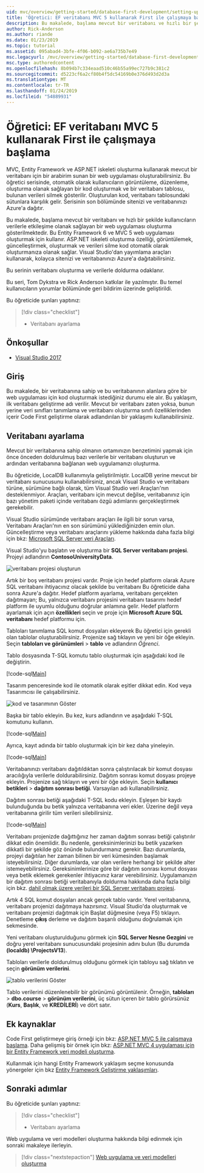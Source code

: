 ```yaml
---
uid: mvc/overview/getting-started/database-first-development/setting-up-database
title: 'Öğretici: EF veritabanı MVC 5 kullanarak First ile çalışmaya başlama'
description: Bu makalede, başlama mevcut bir veritabanı ve hızlı bir şekilde kullanıcıların verilerle etkileşime olanak sağlayan bir web uygulaması oluşturma gösterilmektedir.
author: Rick-Anderson
ms.author: riande
ms.date: 01/23/2019
ms.topic: tutorial
ms.assetid: 095abad4-3bfe-4f06-b092-ae6a735b7e49
msc.legacyurl: /mvc/overview/getting-started/database-first-development/setting-up-database
msc.type: authoredcontent
ms.openlocfilehash: 8b094b7c334eaad510c46b55a99ec727b9c381c2
ms.sourcegitcommit: d5223cf6a2cf80b4f5dc54169b0e376d493d2d3a
ms.translationtype: MT
ms.contentlocale: tr-TR
ms.lasthandoff: 01/24/2019
ms.locfileid: "54889931"
---
```

# <a name="tutorial-get-started-with-ef-database-first-using-mvc-5"></a>Öğretici: EF veritabanı MVC 5 kullanarak First ile çalışmaya başlama

MVC, Entity Framework ve ASP.NET iskeleti oluşturma kullanarak mevcut bir veritabanı için bir arabirim sunan bir web uygulaması oluşturabilirsiniz. Bu öğretici serisinde, otomatik olarak kullanıcıların görüntüleme, düzenleme, oluşturma olanak sağlayan bir kod oluşturmak ve bir veritabanı tablosu, bulunan verileri silmek gösterilir. Oluşturulan kod, veritabanı tablosundaki sütunlara karşılık gelir. Serisinin son bölümünde sitenizi ve veritabanınızı Azure'a dağıtır.

Bu makalede, başlama mevcut bir veritabanı ve hızlı bir şekilde kullanıcıların verilerle etkileşime olanak sağlayan bir web uygulaması oluşturma gösterilmektedir. Bu Entity Framework 6 ve MVC 5 web uygulaması oluşturmak için kullanır. ASP.NET iskeleti oluşturma özelliği, görüntülemek, güncelleştirmek, oluşturmak ve verileri silme kod otomatik olarak oluşturmanıza olanak sağlar. Visual Studio'dan yayımlama araçları kullanarak, kolayca sitenizi ve veritabanınızı Azure'a dağıtabilirsiniz.

Bu serinin veritabanı oluşturma ve verilerle doldurma odaklanır.

Bu seri, Tom Dykstra ve Rick Anderson katkılar ile yazılmıştır. Bu temel kullanıcıların yorumlar bölümünde geri bildirim üzerinde geliştirildi.

Bu öğreticide şunları yaptınız:

> [!div class="checklist"]
> * Veritabanı ayarlama

## <a name="prerequisites"></a>Önkoşullar

* [Visual Studio 2017](https://visualstudio.microsoft.com/downloads/?utm_medium=microsoft&utm_source=docs.microsoft.com&utm_campaign=button+cta&utm_content=download+vs2017)

## <a name="introduction"></a>Giriş

Bu makalede, bir veritabanına sahip ve bu veritabanının alanlara göre bir web uygulaması için kod oluşturmak istediğiniz durumu ele alır. Bu yaklaşım, ilk veritabanı geliştirme adı verilir. Mevcut bir veritabanı zaten yoksa, bunun yerine veri sınıfları tanımlama ve veritabanı oluşturma sınıfı özelliklerinden içerir Code First geliştirme olarak adlandırılan bir yaklaşımı kullanabilirsiniz.

## <a name="set-up-the-database"></a>Veritabanı ayarlama

Mevcut bir veritabanına sahip olmanın ortamınızın benzetimini yapmak için önce önceden doldurulmuş bazı verilerle bir veritabanı oluşturun ve ardından veritabanına bağlanan web uygulamanızı oluşturma.

Bu öğreticide, LocalDB kullanımıyla geliştirilmiştir. LocalDB yerine mevcut bir veritabanı sunucusunu kullanabilirsiniz, ancak Visual Studio ve veritabanı türüne, sürümüne bağlı olarak, tüm Visual Studio veri Araçları'nın desteklenmiyor. Araçları, veritabanı için mevcut değilse, veritabanınız için bazı yönetim paketi içinde veritabanı özgü adımlarını gerçekleştirmek gerekebilir.

Visual Studio sürümünde veritabanı araçları ile ilgili bir sorun varsa, Veritabanı Araçları'nın en son sürümünü yüklediğinizden emin olun. Güncelleştirme veya veritabanı araçlarını yükleme hakkında daha fazla bilgi için bkz: [Microsoft SQL Server veri Araçları](https://msdn.microsoft.com/data/hh297027).

Visual Studio'yu başlatın ve oluşturma bir **SQL Server veritabanı projesi**. Projeyi adlandırın **ContosoUniversityData**.

![veritabanı projesi oluşturun](setting-up-database/_static/image1.png)

Artık bir boş veritabanı projesi vardır. Proje için hedef platform olarak Azure SQL veritabanı ihtiyacınız olacak şekilde bu veritabanı Bu öğreticide daha sonra Azure'a dağıtır. Hedef platform ayarlama, veritabanı gerçekten dağıtmayan; Bu, yalnızca veritabanı projesini veritabanı tasarımı hedef platform ile uyumlu olduğunu doğrular anlamına gelir. Hedef platform ayarlamak için açın **özellikleri** seçin ve proje için **Microsoft Azure SQL veritabanı** hedef platformu için.

Tabloları tanımlama SQL komut dosyaları ekleyerek Bu öğretici için gerekli olan tablolar oluşturabilirsiniz. Projenize sağ tıklayın ve yeni bir öğe ekleyin. Seçin **tabloları ve görünümleri** > **tablo** ve adlandırın *Öğrenci*.

Tablo dosyasında T-SQL komutu tablo oluşturmak için aşağıdaki kod ile değiştirin.

[!code-sql[Main](setting-up-database/samples/sample1.sql)]

Tasarım penceresinde kod ile otomatik olarak eşitler dikkat edin. Kod veya Tasarımcısı ile çalışabilirsiniz.

![kod ve tasarımının Göster](setting-up-database/_static/image5.png)

Başka bir tablo ekleyin. Bu kez, kurs adlandırın ve aşağıdaki T-SQL komutunu kullanın.

[!code-sql[Main](setting-up-database/samples/sample2.sql)]

Ayrıca, kayıt adında bir tablo oluşturmak için bir kez daha yineleyin.

[!code-sql[Main](setting-up-database/samples/sample3.sql)]

Veritabanınızı veritabanı dağıtıldıktan sonra çalıştırılacak bir komut dosyası aracılığıyla verilerle doldurabilirsiniz. Dağıtım sonrası komut dosyası projeye ekleyin. Projenize sağ tıklayın ve yeni bir öğe ekleyin. Seçin **kullanıcı betikleri** > **dağıtım sonrası betiği**. Varsayılan adı kullanabilirsiniz.

Dağıtım sonrası betiği aşağıdaki T-SQL kodu ekleyin. Eşleşen bir kaydı bulunduğunda bu betik yalnızca veritabanına veri ekler. Üzerine değil veya veritabanına girilir tüm verileri silebilirsiniz.

[!code-sql[Main](setting-up-database/samples/sample4.sql)]

Veritabanı projenizde dağıttığınız her zaman dağıtım sonrası betiği çalıştırılır dikkat edin önemlidir. Bu nedenle, gereksinimlerinizi bu betik yazarken dikkatli bir şekilde göz önünde bulundurmanız gerekir. Bazı durumlarda, projeyi dağıtılan her zaman bilinen bir veri kümesinden başlamak isteyebilirsiniz. Diğer durumlarda, var olan verilere herhangi bir şekilde alter istemeyebilirsiniz. Gereksinimlerinize göre bir dağıtım sonrası komut dosyası veya betik eklemek gerekenler ihtiyacınız karar verebilirsiniz. Uygulamanızın bir dağıtım sonrası betiği veritabanıyla doldurma hakkında daha fazla bilgi için bkz. [dahil olmak üzere verileri bir SQL Server veritabanı projesi](https://blogs.msdn.com/b/ssdt/archive/2012/02/02/including-data-in-an-sql-server-database-project.aspx).

Artık 4 SQL komut dosyaları ancak gerçek tablo vardır. Yerel veritabanına, veritabanı projenizi dağıtmaya hazırsınız. Visual Studio'da oluşturmak ve veritabanı projenizi dağıtmak için Başlat düğmesine (veya F5) tıklayın. Denetleme **çıkış** derleme ve dağıtım başarılı olduğunu doğrulamak için sekmesinde.

Yeni veritabanı oluşturulduğunu görmek için **SQL Server Nesne Gezgini** ve doğru yerel veritabanı sunucusundaki projesinin adını bulun (Bu durumda **(localdb) \ProjectsV13**).

Tabloları verilerle doldurulmuş olduğunu görmek için tabloyu sağ tıklatın ve seçin **görünüm verilerini**.

![tablo verilerini Göster](setting-up-database/_static/image9.png)

Tablo verilerini düzenlenebilir bir görünümü görüntülenir. Örneğin, **tabloları** > **dbo.course** > **görünüm verilerini**, üç sütun içeren bir tablo görürsünüz (**Kurs**, **Başlık**, ve **KREDİLERİ**) ve dört satır.

## <a name="additional-resources"></a>Ek kaynaklar

Code First geliştirmeye giriş örneği için bkz: [ASP.NET MVC 5 ile çalışmaya başlama](../introduction/getting-started.md). Daha gelişmiş bir örnek için bkz: [ASP.NET MVC 4 uygulaması için bir Entity Framework veri modeli oluşturma](../getting-started-with-ef-using-mvc/creating-an-entity-framework-data-model-for-an-asp-net-mvc-application.md).

Kullanmak için hangi Entity Framework yaklaşım seçme konusunda yönergeler için bkz [Entity Framework Geliştirme yaklaşımları](https://msdn.microsoft.com/library/ms178359.aspx#dbfmfcf).

## <a name="next-steps"></a>Sonraki adımlar

Bu öğreticide şunları yaptınız:

> [!div class="checklist"]
> * Veritabanı ayarlama

Web uygulama ve veri modelleri oluşturma hakkında bilgi edinmek için sonraki makaleye ilerleyin.
> [!div class="nextstepaction"]
> [Web uygulama ve veri modelleri oluşturma](creating-the-web-application.md)